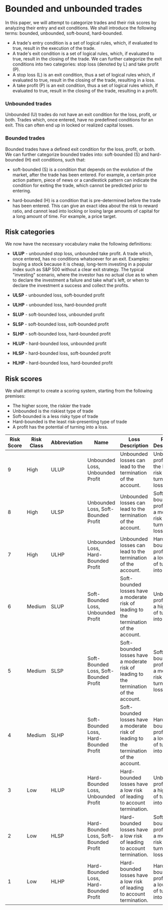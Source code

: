 # Bounded and unbounded trades
In this paper, we will attempt to categorize trades and their risk scores by analyzing their entry and exit conditions. We shall introduce the following terms: bounded, unbounded, soft-bound, hard-bounded.

* A trade's entry condition is a set of logical rules, which, if evaluated to true, result in the execution of the trade.
* A trade's exit condition is a set of logical rules, which, if evaluated to true, result in the closing of the trade. We can further categorize the exit conditions into two categories: stop loss (denoted by L) and take profit (P).
* A stop loss (L) is an exit condition, thus a set of logical rules which, if evaluated to true, result in the closing of the trade, resulting in a loss.
* A take profit (P) is an exit condition, thus a set of logical rules which, if evaluated to true, result in the closing of the trade, resulting in a profit.

### Unbounded trades
Unbounded (U) trades do not have an exit condition for the loss, profit, or both. Trades which, once entered, have no predefined conditions for an exit.
This can often end up in locked or realized capital losses.

### Bounded trades
Bounded trades have a defined exit condition for the loss, profit, or both. We can further categorize bounded trades into: soft-bounded (S) and hard-bounded (H) exit conditions, such that:
* soft-bounded (S) is a condition that depends on the evolution of the market, after the trade has been entered. For example, a certain price action pattern, piece of news or a candlestick pattern can indicate the condition for exiting the trade, which cannot be predicted prior to entering.

* hard-bounded (H) is a condition that is pre-determined before the trade has been entered. This can give an exact idea about the risk to reward ratio, and cannot lead into locking or losing large amounts of capital for a long amount of time. For example, a price target.


## Risk categories
We now have the necessary vocabulary make the following definitions:

* **ULUP** - unbounded stop loss, unbounded take profit. A trade which, once entered, has no conditions whatsoever for an exit. Examples: buying a stock because it is cheap, long-term investing in a popular index such as S&P 500 without a clear exit strategy. The typical "investing" scenario, where the investor has no actual clue as to when to declare the investment a failure and take what's left, or when to declare the investment a success and collect the profits.
* **ULSP** - unbounded loss, soft-bounded profit
* **ULHP** - unbounded loss, hard-bounded profit

* **SLUP** - soft-bounded loss, unbounded profit
* **SLSP** - soft-bounded loss, soft-bounded profit
* **SLHP** - soft-bounded loss, hard-bounded profit

* **HLUP** - hard-bounded loss, unbounded profit
* **HLSP** - hard-bounded loss, soft-bounded profit
* **HLHP** - hard-bounded loss, hard-bounded profit

## Risk scores
We shall attempt to create a scoring system, starting from the following premises:
* The higher score, the riskier the trade
* Unbounded is the riskiest type of trade
* Soft-bounded is a less risky type of trade
* Hard-bounded is the least risk-presenting type of trade
* A profit has the potential of turning into a loss.

| Risk Score | Risk Class | Abbreviation | Name                                   | Loss Description                                                                       | Profit Description                                                |
|------------|------------|--------------|----------------------------------------|----------------------------------------------------------------------------------------|-------------------------------------------------------------------|
| 9          | High       | ULUP         | Unbounded Loss,  Unbounded Profit      | Unbounded losses can lead to the termination of the account.                           | Unbounded profits have the highest  risk of turning into losses.  |
| 8          | High       | ULSP         | Unbounded Loss,  Soft-Bounded Profit   | Unbounded losses can lead to the termination of the account.                           | Soft-bounded profits have a moderate risk of turning into losses. |
| 7          | High       | ULHP         | Unbounded Loss, Hard-Bounded Profit    | Unbounded losses can lead to the termination of the account.                           | Hard-bounded profits have a low risk of turning into losses.      |
| 6          | Medium     | SLUP         | Soft-Bounded Loss, Unbounded Profit    | Soft-bounded losses have a moderate risk of leading to the termination of the account. | Unbounded profits have a high risk of turning  into losses.       |
| 5          | Medium     | SLSP         | Soft-Bounded Loss, Soft-Bounded Profit | Soft-bounded losses have a moderate risk of leading to the termination of the account. | Soft-bounded profits have a medium risk of turning into lossesm   |
| 4          | Medium     | SLHP         | Soft-Bounded Loss, Hard-Bounded Profit | Soft-bounded losses have a moderate risk of leading to the termination of the account. | Hard-bounded profits have a low risk of turning into losses.      |
| 3          | Low        | HLUP         | Hard-Bounded Loss, Unbounded Profit    | Hard-bounded losses have a low risk of leading to account termination.                 | Unbounded profits have a high risk of turning  into losses.       |
| 2          | Low        | HLSP         | Hard-Bounded Loss, Soft-Bounded Profit | Hard-bounded losses have a low risk of leading to account termination.                 | Soft-bounded profits have a medium risk of turning into losses.   |
| 1          | Low        | HLHP         | Hard-Bounded Loss, Hard-Bounded Profit | Hard-bounded losses have a low risk of leading to account termination.                 | Hard-bounded profits have a low risk of turning into losses.      |
